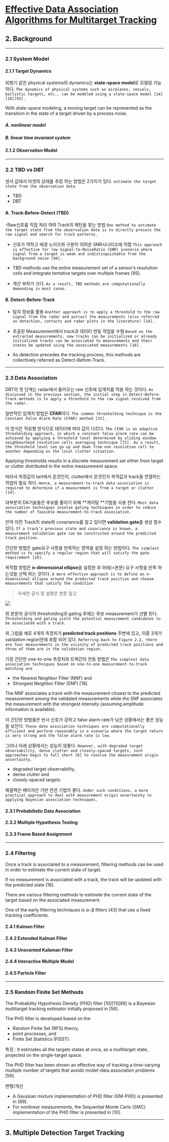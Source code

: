 # [Effective Data Association Algorithms for Multitarget Tracking](https://macsphere.mcmaster.ca/bitstream/11375/16272/2/thesis%20-%20Biruk%20Habtemariam.pdf)

## 2. Background

---

### 2.1 System Model


#### 2.1.1 Target Dynamics


비행기 같은 physical systems의 dynamics는 **state-space model**로 모델링 가능 하다. `The dynamics of physical systems such as airplanes, vessels, ballistic targets, etc., can be modeled using a state-space model [14][18][93]. `

With state-space modeling, a moving target can be represented as the transition in the state of a target driven by a process noise.

##### A. nonlinear model



##### B. linear time invariant system


#### 2.1.2 Observation Model


---

### 2.2 TBD vs DBT

센서 값에서 타겟의 상태를 추정 하는 방법은 2가지가 있다. `estimate the target state from the observation data`
- TBD
- DBT 


#### A. Track-Before-Detect (TBD)

-Raw신호를 직접 처리 하여 Track의 패턴을 찾는 방법 `One method to estimate the target state from the observation data is to directly process the raw signal and search for track patterns. `

- 신호가 약하고 배경 노이즈와 구분이 어려운 SNR시나리오에 적합 `This approach is effective for low Signal-to-NoiseRatio (SNR) scenario where signal from a target is weak and indistinguishable from the background noise [94]. `

- TBD methods use the entire measurement set of a sensor’s resolution cells and integrate tentative targets over multiple frames [95]. 

- 계산 부하가 크다. `As a result, TBD methods are computationally demanding in most cases.`


#### B. Detect-Before-Track

- 탐지 정보를 활용 `Another approach is to apply a threshold to the raw signal from the radar and extract the measurements (also referred as detection, contacts and radar plots in the literature) [14]. `

- 추출된 Measurement에서 track과 데이터 연동 작업을 수행 `Based on the extracted measurements, new tracks can be initialized or already initialized tracks can be associated to measurements and their states be updated using the associated measurements [18]. `

- As detection precedes the tracking process, this methods are collectively referred as Detect-Before-Track.

---

### 2.3 Data Association

DBT의 첫 단계는 radar에서 들어오는 raw 신호에 임계치를 적용 하는 것이다. `As discussed in the previous section, the initial step in Detect-Before-Track methods is to apply a threshold to the raw signal received from the radar. `

일반적인 임계치 방법은 **CFAR**이다. `The common thresholding technique is the Constant False Alarm Rate (CFAR) method [31]. `

이 방식은 적응형 방식으로 데이터에 따라 값이 다르다. `The CFAR is an adaptive thresholding approach, in which a constant false alarm rate can be achieved by applying a threshold level determined by sliding window neighbourhood resolution cells averaging technique [72]. As a result, the threshold level can go up and down from one resolution cell to another depending on the local clutter situation.`

Applying thresholds results in a discrete measurement set either from target or clutter distributed in the entire measurement space. 

따라서 측정값이 tart에서 온것인지, clutter에서 온것인지 측적값과 track을 연결하는 작업이 필요 하다. `Hence, a measurement-to-track data association is required to determine if a measurement is from a target or clutter [14]. `


대부분의 DA기술들은 후보를 줄이기 위해 **게이팅 **기법을 사용 한다. `Most data association techniques involve gating techniques in order to reduce the number of feasible measurement-to-track association. `


만약 이전 Track의 state와 covariance를 알고 있다면 **validation gate**를 생성 할수 있다. `If a track’s previous state and covariance is known, a measurement validation gate can be constructed around the predicted track position. `

간단한 방법은 gate요구 사항을 만족하는 영역을 설정 하는 방법이다. `The simplest method is to specify a regular region that will satisfy the gate requirement [18]. `

복작합 방법은 **n-dimensional ellipse**을 설정한 후 아래(=본문) 요구 사항을 만족 하는것을 선택 하는 것이다. `A more effective approach is to define an n-dimensional ellipse around the predicted track position and choose measurements that satisfy the condition`

> 자세한 공식 및 설명은 본문 참고 

![](https://i.imgur.com/H0I3muF.png)

위 본문의 공식의 thresholding과 gating 후에는 후보 measurement가 선별 된다. `Thresholding and gating yield the potential measurement candidates to be associated with a track.`

위 그림을 예로 4개의 측정치가 **predicted track positions** 주변에 있고, 이중 3개가 validation region안에 포함 되어 있다. `Referring back to Figure 2.2, there are four measurements in the vicinity of predicted track positions and three of them are in the validation region.`

 
가장 간단한 one-to-one 측정치와 트랙간의 연동 방법은 `The simplest data association techniques based on one-to-one measurement-to-track matching are`
-  the Nearest Neighbor Filter (NNF) and 
- Strongest Neighbor Filter (SNF) [18]. 

The NNF associates a track with the measurement closest to the predicted measurement among the validated measurements while the SNF associates the measurement with the strongest intensity (assuming amplitude information is
available). 


이 간단한 방법들은 반사 신호가 강하고 false alarm rate가 낮은 상황에서는 좋은 성능을 보인다. `These data association techniques are computationally efficient and perform reasonably in a scenario where the target return is very strong and the false alarm rate is low.`


그러나 아래 상황에서는 성능이 않좋다. `However, with degraded target observability, dense clutter and closely-spaced targets, such approaches begin to fall short [8] to resolve the measurement origin uncertainty. `
- degraded target observability, 
- dense clutter and 
- closely-spaced targets

해결책은 베이지안 기반 연관 기법이 좋다. `Under such conditions, a more practical approach to deal with measurement origin uncertainty to applying Bayesian association techniques.`

#### 2.3.1 Probabilistic Data Association





#### 2.3.2 Multiple Hypothesis Testing




#### 2.3.3 Frame Based Assignment




---

### 2.4 Filtering

Once a track is associated to a measurement, filtering methods can be used in order to estimate the current state of target. 

If no measurement is associated with a track, the track will be updated with the predicted state [18]. 

There are various filtering methods to estimate the current state of the target based on the associated measurement. 

One of the early filtering techniques is α−β filters [43] that use a fixed tracking coefficients.

#### 2.4.1 Kalman Filter


#### 2.4.2 Extended Kalman Filter


#### 2.4.3 Unscented Kalaman Filter


#### 2.4.4 Interactive Multiple Model


#### 2.4.5 Particle Filter


---


### 2.5 Random Finite Set Methods

The Probability Hypothesis Density (PHD) filter [10][11][89] is a Bayesian multitarget tracking estimator initially proposed in [56]. 

The PHD filter is developed based on the 
- Random Finite Set (RFS) theory, 
- point processes, and 
- Finite Set Statistics (FISST).

특징 : It estimates all the targets states at once, as a multitarget state, projected on the single-target space.

The PHD filter has been shown an effective way of tracking a time-varying multiple number of targets that avoids model-data association problems [56]. 

변형/개선  
- A Gaussian mixture implementation of PHD filter (GM-PHD) is presented in [89]. 
- For nonlinear measurements, the Sequential Monte Carlo (SMC) implementation of the PHD filter is presented in [10].


---

## 3. Multiple Detection Target Tracking



